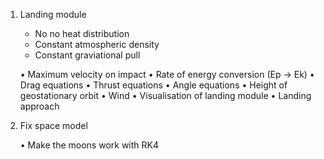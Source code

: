 1. Landing module

    - No no heat distribution
    - Constant atmospheric density
    - Constant graviational pull

    • Maximum velocity on impact
    • Rate of energy conversion (Ep -> Ek)
    • Drag equations
    • Thrust equations
    • Angle equations
    • Height of geostationary orbit
    • Wind
    • Visualisation of landing module
    • Landing approach

2. Fix space model

    • Make the moons work with RK4
